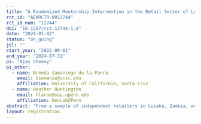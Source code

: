 ```yaml
---
title: "A Randomized Mentorship Intervention in the Retail Sector of Lusaka, Zambia"
rct_id: "AEARCTR-0012744"
rct_id_num: "12744"
doi: "10.1257/rct.12744-1.0"
date: "2024-01-02"
status: "on_going"
jel: ""
start_year: "2022-09-01"
end_year: "2024-07-31"
pi: "Ajay Shenoy"
pi_other:
  - name: Brenda Samaniego de la Parra
    email: bsamanie@ucsc.edu
    affiliation: University of California, Santa Cruz
  - name: Heather Huntington
    email: hlarue@sas.upenn.edu
    affiliation: DevLab@Penn
abstract: "From a sample of independent retailers in Lusaka, Zambia, we assign highly profitable "mentors" to groups of up to 3 "mentees." The study will measure what managerial practices, and what dimensions of retail productivity, are transferrable from mentors to mentees."
layout: registration
---
```


